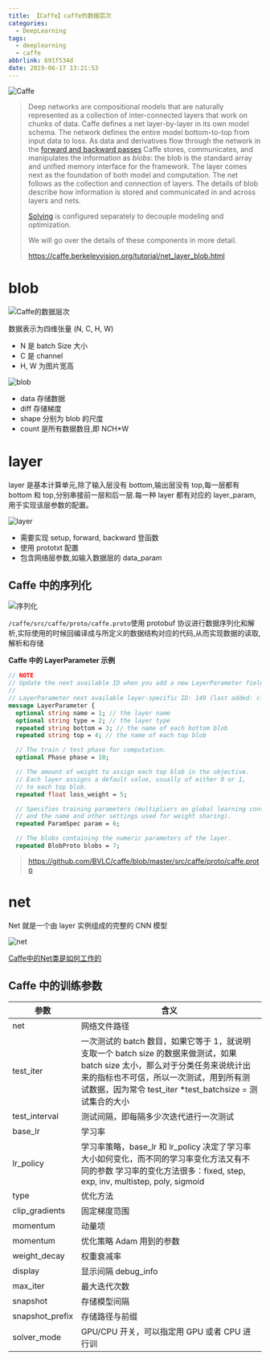 ```yaml
---
title: 【Caffe】caffe的数据层次
categories:
  - DeepLearning
tags:
  - deeplearning
  - caffe
abbrlink: 691f534d
date: 2019-06-17 13:21:53
---
```


![Caffe](https://image.shuiyujie.com/2019-06-17-18-25-09.png)

> Deep networks are compositional models that are naturally represented as a collection of inter-connected layers that work on chunks of data. Caffe defines a net layer-by-layer in its own model schema. The network defines the entire model bottom-to-top from input data to loss. As data and derivatives flow through the network in the [forward and backward passes](https://caffe.berkeleyvision.org/tutorial/forward_backward.html) Caffe stores, communicates, and manipulates the information as *blobs*: the blob is the standard array and unified memory interface for the framework. The layer comes next as the foundation of both model and computation. The net follows as the collection and connection of layers. The details of blob describe how information is stored and communicated in and across layers and nets.
>
> [Solving](https://caffe.berkeleyvision.org/tutorial/solver.html) is configured separately to decouple modeling and optimization.
>
> We will go over the details of these components in more detail.
>
> https://caffe.berkeleyvision.org/tutorial/net_layer_blob.html

<!-- more -->

# blob

![Caffe的数据层次](https://image.shuiyujie.com/2019-09-22-22-08-31.png)

数据表示为四维张量 (N, C, H, W)

- N 是 batch Size 大小
- C 是 channel
- H, W 为图片宽高

![blob](https://image.shuiyujie.com/2019-09-22-22-09-32.png)

- data 存储数据
- diff 存储梯度
- shape 分别为 blob 的尺度
- count 是所有数据数目,即 N*C*H*W

# layer

layer 是基本计算单元,除了输入层没有 bottom,输出层没有 top,每一层都有 bottom 和 top,分别串接前一层和后一层.每一种 layer 都有对应的 layer_param,用于实现该层参数的配置。

![layer](https://image.shuiyujie.com/2019-09-22-22-12-34.png)

- 需要实现 setup, forward, backward 登函数
- 使用 prototxt 配置
- 包含网络层参数,如输入数据层的 data_param

## Caffe 中的序列化

![序列化](https://image.shuiyujie.com/2019-09-22-22-14-01.png)

`/caffe/src/caffe/proto/caffe.proto`使用 protobuf 协议进行数据序列化和解析,实际使用的时候回编译成与所定义的数据结构对应的代码,从而实现数据的读取,解析和存储

**Caffe 中的 LayerParameter 示例**

```protobuf
// NOTE
// Update the next available ID when you add a new LayerParameter field.
//
// LayerParameter next available layer-specific ID: 149 (last added: clip_param)
message LayerParameter {
  optional string name = 1; // the layer name
  optional string type = 2; // the layer type
  repeated string bottom = 3; // the name of each bottom blob
  repeated string top = 4; // the name of each top blob

  // The train / test phase for computation.
  optional Phase phase = 10;

  // The amount of weight to assign each top blob in the objective.
  // Each layer assigns a default value, usually of either 0 or 1,
  // to each top blob.
  repeated float loss_weight = 5;

  // Specifies training parameters (multipliers on global learning constants,
  // and the name and other settings used for weight sharing).
  repeated ParamSpec param = 6;

  // The blobs containing the numeric parameters of the layer.
  repeated BlobProto blobs = 7;

```

> https://github.com/BVLC/caffe/blob/master/src/caffe/proto/caffe.proto

# net

Net 就是一个由 layer 实例组成的完整的 CNN 模型

![net](https://image.shuiyujie.com/2019-09-22-22-20-25.png)

[Caffe中的Net类是如何工作的](https://zhuanlan.zhihu.com/p/21878314)

## Caffe 中的训练参数

| 参数            | 含义                                                         |
| --------------- | ------------------------------------------------------------ |
| net             | 网络文件路径                                                 |
| test_iter       | 一次测试的 batch 数目，如果它等于 1，就说明支取一个 batch size 的数据来做测试，如果 batch size 太小，那么对于分类任务来说统计出来的指标也不可信，所以一次测试，用到所有测试数据，因为常令 test_iter *test_batchsize = 测试集合的大小 |
| test_interval   | 测试间隔，即每隔多少次迭代进行一次测试                       |
| base_lr         | 学习率                                                       |
| lr_policy       | 学习率策略，base_lr 和 lr_policy 决定了学习率大小如何变化，而不同的学习率变化方法又有不同的参数 学习率的变化方法很多：fixed, step, exp, inv, multistep, poly, sigmoid |
| type            | 优化方法                                                     |
| clip_gradients  | 固定梯度范围                                                 |
| momentum        | 动量项                                                       |
| momentum        | 优化策略 Adam 用到的参数                                     |
| weight_decay    | 权重衰减率                                                   |
| display         | 显示间隔 debug_info                                          |
| max_iter        | 最大迭代次数                                                 |
| snapshot        | 存储模型间隔                                                 |
| snapshot_prefix | 存储路径与前缀                                               |
| solver_mode     | GPU/CPU 开关，可以指定用 GPU 或者 CPU 进行训                 |